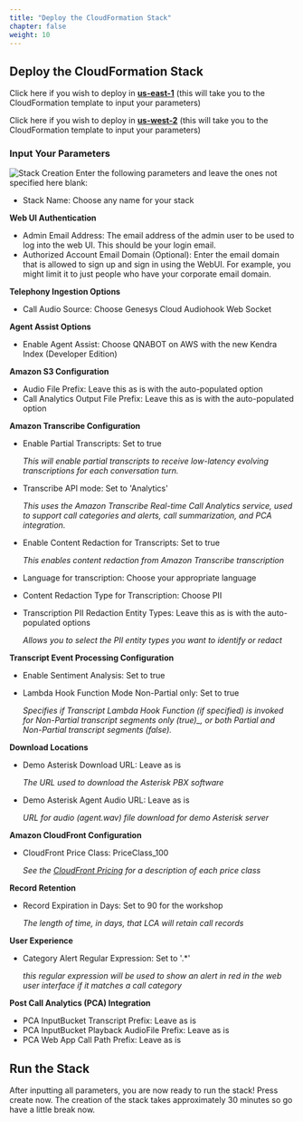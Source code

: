 ```yaml
---
title: "Deploy the CloudFormation Stack"
chapter: false
weight: 10
---
```


## Deploy the CloudFormation Stack
Click here if you wish to deploy in [**us-east-1**](https://us-east-1.console.aws.amazon.com/cloudformation/home?region=us-east-1#/stacks/create/review?templateURL=https://s3.us-east-1.amazonaws.com/aws-ml-blog-us-east-1/artifacts/lca/lca-main.yaml&stackName=LCA&param_installDemoAsteriskServer=true) (this will take you to the CloudFormation template to input your parameters)

Click here if you wish to deploy in [**us-west-2**](https://us-west-2.console.aws.amazon.com/cloudformation/home?region=us-west-2#/stacks/create/review?templateURL=https://s3.us-west-2.amazonaws.com/aws-ml-blog-us-west-2/artifacts/lca/lca-main.yaml&stackName=LCA&param_installDemoAsteriskServer=true) (this will take you to the CloudFormation template to input your parameters)

### Input Your Parameters
![Stack Creation](/images/stackCreation.jpg)
Enter the following parameters and leave the ones not specified here blank:
- Stack Name: Choose any name for your stack

**Web UI Authentication** 
- Admin Email Address: The email address of the admin user to be used to log into the web UI. This should be your login email.
- Authorized Account Email Domain (Optional): Enter the email domain that is allowed to sign up and sign in using the WebUI. For example, you might limit it to just people who have your corporate email domain.

**Telephony Ingestion Options**
- Call Audio Source:  Choose Genesys Cloud Audiohook Web Socket

**Agent Assist Options**
- Enable Agent Assist: Choose QNABOT on AWS with the new Kendra Index (Developer Edition)

**Amazon S3 Configuration**
- Audio File Prefix: Leave this as is with the auto-populated option
- Call Analytics Output File Prefix: Leave this as is with the auto-populated option

**Amazon Transcribe Configuration**
- Enable Partial Transcripts: Set to true

    *This will enable partial transcripts _to receive _low-latency_ evolving transcriptions_ for each conversation turn.*
- Transcribe API mode: Set to 'Analytics'

    *This uses the Amazon Transcribe Real-time Call Analytics service, used to support call categories and alerts, call summarization, and PCA integration.*
- Enable Content Redaction for Transcripts: Set to true

    *This enables content redaction from Amazon Transcribe transcription*
- Language for transcription: Choose your appropriate language
- Content Redaction Type for Transcription: Choose PII
- Transcription PII Redaction Entity Types: Leave this as is with the auto-populated options

    *Allows you to select the PII entity types you want to identify or redact*
 
**Transcript Event Processing Configuration**
- Enable Sentiment Analysis: Set to true
- Lambda Hook Function Mode Non-Partial only: Set to true

    *Specifies if Transcript Lambda Hook Function (if specified) is invoked for Non-Partial transcript segments only (true)_, or both Partial and Non-Partial transcript segments (false).*

**Download Locations**
- Demo Asterisk Download URL: Leave as is

    *The URL used to download the Asterisk PBX software*
- Demo Asterisk Agent Audio URL: Leave as is

    *URL for audio (agent.wav) file download for demo Asterisk server*

**Amazon CloudFront Configuration**
- CloudFront Price Class: PriceClass_100

    *See the [CloudFront Pricing](https://aws.amazon.com/cloudfront/pricing/) for a description of each price class*

**Record Retention**
- Record Expiration in Days: Set to 90 for the workshop

    *The length of time, in days, that LCA will retain call records*

**User Experience**
- Category Alert Regular Expression: Set to '.*'

    *this regular expression will be used to show an alert in red in the web user interface if it matches a call category*

**Post Call Analytics (PCA) Integration**
- PCA InputBucket Transcript Prefix: Leave as is
- PCA InputBucket Playback AudioFile Prefix: Leave as is
- PCA Web App Call Path Prefix: Leave as is

## Run the Stack
After inputting all parameters, you are now ready to run the stack! Press create now. The creation of the stack takes approximately 30 minutes so go have a little break now. 